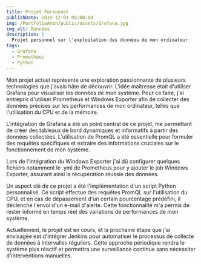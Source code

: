 ```yaml
---
title: Projet Personnel
publishDate: 2019-12-01 00:00:00
img: /PortfolioAmin/public/assets/Grafana.jpg
img_alt: Données
description: |
  Projet personnel sur l'exploitation des données de mon ordinateur
tags:
  - Grafana
  - Prometheus
  - Python
---
```


Mon projet actuel représente une exploration passionnante de plusieurs technologies que j'avais hâte de découvrir. L'idée maîtresse était d'utiliser Grafana pour visualiser les données de mon système. Pour ce faire, j'ai entrepris d'utiliser Prometheus et Windows Exporter afin de collecter des données précises sur les performances de mon ordinateur, telles que l'utilisation du CPU et de la mémoire.

L'intégration de Grafana a été un point central de ce projet, me permettant de créer des tableaux de bord dynamiques et informatifs à partir des données collectées. L'utilisation de PromQL a été essentielle pour formuler des requêtes spécifiques et extraire des informations cruciales sur le fonctionnement de mon système.

Lors de l'intégration du Windows Exporter j'ai dû configurer quelques fichiers notamment le .yml de Prometheus pour y ajouter le job Windows Exporter, assurant ainsi la récupération réussie des données.

Un aspect clé de ce projet a été l'implémentation d'un script Python personnalisé. Ce script effectue des requêtes PromQL sur l'utilisation du CPU, et en cas de dépassement d'un certain pourcentage prédéfini, il déclenche l'envoi d'un e-mail d'alerte. Cette fonctionnalité m'a permis de rester informé en temps réel des variations de performances de mon système.

Actuellement, le projet est en cours, et la prochaine étape que j'ai envisagée est d'intégrer Jenkins pour automatiser le processus de collecte de données à intervalles réguliers. Cette approche périodique rendra le système plus réactif et permettra une surveillance continue sans nécessiter d'interventions manuelles.
